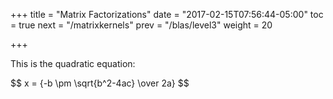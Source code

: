 +++
title = "Matrix Factorizations"
date = "2017-02-15T07:56:44-05:00"
toc = true
next = "/matrixkernels"
prev = "/blas/level3"
weight = 20

+++

This is the quadratic equation:

<div>$$ x = {-b \pm \sqrt{b^2-4ac} \over 2a} $$</div>
